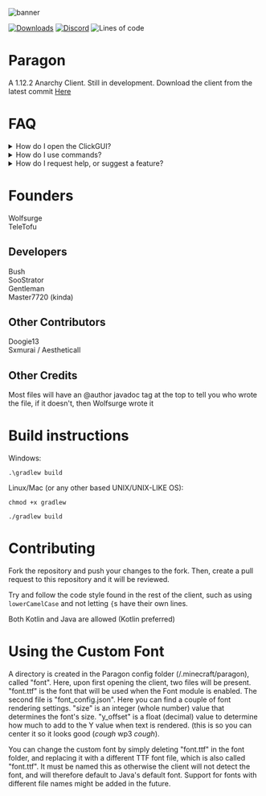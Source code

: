 
![banner](https://user-images.githubusercontent.com/85251388/179023488-0ade188b-840e-48c5-8fdf-3502ff2aa26e.png)

[![Downloads](https://img.shields.io/github/downloads/Wolfsurge/Paragon/total?color=blueviolet&style=for-the-badge)](https://github.com/Wolfsurge/Paragon/releases)
[![Discord](https://img.shields.io/discord/936976249300086854?color=blueviolet&label=Discord&logo=Discord&style=for-the-badge)](https://discord.gg/28JNQsXUzb)
![Lines of code](https://img.shields.io/tokei/lines/github/Wolfsurge/Paragon?color=blueviolet&label=lines%20of%20code&style=for-the-badge)

# Paragon
A 1.12.2 Anarchy Client. Still in development.
Download the client from the latest commit [Here](https://nightly.link/Wolfsurge/Paragon/workflows/build/master/Package.zip)

# FAQ
<details>
  <summary> How do I open the ClickGUI? </summary>
  
  > The default ClickGUI bind is `RSHIFT`
</details>

<details>
  <summary> How do I use commands? </summary>
  
  > The command prefix is `$`, and you can run `$help` to get a list of all commands
</details>

<details>
  <summary> How do I request help, or suggest a feature? </summary>
  
  > You can join the discord server (linked above) and use the appropriate channels
</details>

# Founders
Wolfsurge <br>
TeleTofu

## Developers
Bush <br>
SooStrator <br>
Gentleman <br>
Master7720 (kinda)

## Other Contributors
Doogie13 <br>
Sxmurai / Aestheticall

## Other Credits
Most files will have an @author javadoc tag at the top to tell you who wrote the file, if it doesn't, then Wolfsurge wrote it

# Build instructions
Windows:

`.\gradlew build`

Linux/Mac (or any other based UNIX/UNIX-LIKE OS):

`chmod +x gradlew`

`./gradlew build`

# Contributing
Fork the repository and push your changes to the fork. Then, create a pull request to this repository and it will be reviewed.

Try and follow the code style found in the rest of the client, such as using `lowerCamelCase` and not letting `{`s have their own lines.

Both Kotlin and Java are allowed (Kotlin preferred)

# Using the Custom Font
A directory is created in the Paragon config folder (/.minecraft/paragon), called "font". Here, upon first opening the client, two files will be present.
"font.ttf" is the font that will be used when the Font module is enabled. The second file is "font_config.json". Here you can find a couple of font rendering
settings. "size" is an integer (whole number) value that determines the font's size. "y_offset" is a float (decimal) value to determine how much to add to the Y value when text is rendered. (this is so you can center it so it looks good (*cough* wp3 *cough*).

You can change the custom font by simply deleting "font.ttf" in the font folder, and replacing it with a different TTF font file, which is also called "font.ttf". It must be named this as otherwise the client will not detect the font, and will therefore default to Java's default font. Support for fonts with different file names might be added in the future.
